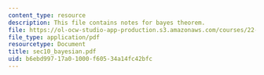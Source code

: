 ```yaml
---
content_type: resource
description: This file contains notes for bayes theorem.
file: https://ol-ocw-studio-app-production.s3.amazonaws.com/courses/22-38-probability-and-its-applications-to-reliability-quality-control-and-risk-assessment-fall-2005/b6ebd99717a01000f60534a14fc42bfc_sec10_bayesian.pdf
file_type: application/pdf
resourcetype: Document
title: sec10_bayesian.pdf
uid: b6ebd997-17a0-1000-f605-34a14fc42bfc
---
```


